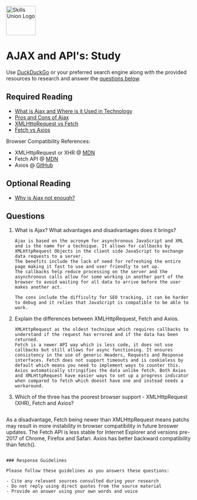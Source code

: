 [<img src="assets/images/su-logo.png" alt="Skills Union Logo" height="80px" />](https://www.skillsunion.com/)

# AJAX and API's: Study

Use [DuckDuckGo](https://duckduckgo.com/) or your preferred search engine along with the provided resources to research and answer the [questions below](#questions).

## Required Reading

- [What is Ajax and Where is it Used in Technology](https://www.seguetech.com/ajax-technology/)
- [Pros and Cons of Ajax](https://www.c-sharpcorner.com/blogs/what-is-ajax)
- [XMLHttpRequest vs Fetch](https://www.sitepoint.com/xmlhttprequest-vs-the-fetch-api-whats-best-for-ajax-in-2019/)
- [Fetch vs Axios](https://blog.logrocket.com/axios-or-fetch-api/)

Browser Compatibility References:

- XMLHttpRequest or XHR @ [MDN](https://developer.mozilla.org/en-US/docs/Web/API/XMLHttpRequest)
- Fetch API @ [MDN](https://developer.mozilla.org/en-US/docs/Web/API/Fetch_API)
- Axios @ [GitHub](https://github.com/axios/axios#browser-support)

## Optional Reading

- [Why is Ajax not enough?](https://www.smashingmagazine.com/2015/01/why-ajax-isnt-enough/)

## Questions

1. What is Ajax? What advantages and disadvantages does it brings?

   ```
   Ajax is based on the acronym for asynchronous JavaScript and XML and is the name for a technique. It allows for callbacks by XMLHttpRequest Objects in the client side JavaScript to exchange data requests to a server. 
   The benefits include the lack of need for refreshing the entire page making it fast to use and user friendly to set up. 
   The callbacks help reduce processing on the server and the asynchronous calls allow for some working in another part of the browser to avoid waiting for all data to arrive before the user makes another act.

   The cons include the difficulty for SEO tracking, it can be harder to debug and it relies that JavaScript is compatible to be able to work.
   ```

2. Explain the differences between XMLHttpRequest, Fetch and Axios.

   ```
   XMLHttpRequest as the oldest technique which requires callbacks to understand if the request has errored and if the data has been returned. 
   Fetch is a newer API way which is less code, it does not use callbacks but still allows for async functioning. It ensures consistency in the use of generic Headers, Requests and Response interfaces. Fetch does not support timeouts and is cookieless by default which means you need to implement ways to counter this. 
   Axios automatically stringifies the data unlike fetch. Both Axios and XMLHttpRequest have easier ways to set up a progress indicator when compared to fetch which doesnt have one and instead needs a workaround. 
   ```

3. Which of the three has the poorest browser support - XMLHttpRequest (XHR), Fetch and Axios?

   ```
  As a disadvantage, Fetch being newer than XMLHttpRequest means patchs may result in more instability in browser compatibility in future broswer updates. The Fetch API is less stable for Internet Explorer and versions pre-2017 of Chrome, Firefox and Safari. Axios has better backward compatibility than fetch().
   ```

### Response Guidelines

Please follow these guidelines as you answers these questions:

- Cite any relevant sources consulted during your research
- Do not reply using direct quotes from the source material
- Provide an answer using your own words and voice

